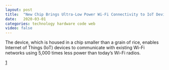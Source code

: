 ```yaml
---
layout: post
title:  "New Chip Brings Ultra-Low Power Wi-Fi Connectivity to IoT Devices"
date:   2020-03-01
categories: technology hardware code web
video: false
---
```


The device, which is housed in a chip smaller than a grain of rice, enables Internet of Things (IoT) devices to communicate with existing Wi-Fi networks using 5,000 times less power than today’s Wi-Fi radios.

[1]

[1]: //ucsdnews.ucsd.edu/pressrelease/new-chip-brings-ultra-low-power-wi-fi-connectivity-to-iot-devices

